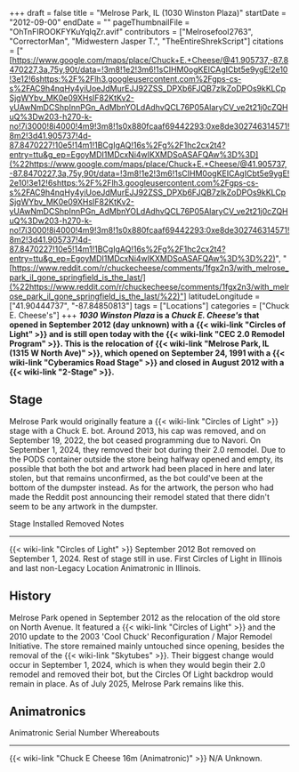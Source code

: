 +++
draft = false
title = "Melrose Park, IL (1030 Winston Plaza)"
startDate = "2012-09-00"
endDate = ""
pageThumbnailFile = "OhTnFIROOKFYKuYqlqZr.avif"
contributors = ["Melrosefool2763", "CorrectorMan", "Midwestern Jasper T.", "TheEntireShrekScript"]
citations = ["[https://www.google.com/maps/place/Chuck+E.+Cheese/@41.905737,-87.8470227,3a,75y,90t/data=!3m8!1e2!3m6!1sCIHM0ogKEICAgICbt5e9ygE!2e10!3e12!6shttps:%2F%2Flh3.googleusercontent.com%2Fgps-cs-s%2FAC9h4nqHy4yiUoeJdMurEJJ92ZSS_DPXb6FJQB7zlkZoDPOs9kKLCpSjgWYbv_MK0e09XHsIF82KtKv2-yUAwNmDCShpInnPGn_AdMbnYOLdAdhvQCL76P05AlaryCV_ve2t21j0cZQHuQ%3Dw203-h270-k-no!7i3000!8i4000!4m9!3m8!1s0x880fcaaf69442293:0xe8de302746314571!8m2!3d41.905737!4d-87.8470227!10e5!14m1!1BCgIgAQ!16s%2Fg%2F1hc2cx2t4?entry=ttu&g_ep=EgoyMDI1MDcxNi4wIKXMDSoASAFQAw%3D%3D](%22https://www.google.com/maps/place/Chuck+E.+Cheese/@41.905737,-87.8470227,3a,75y,90t/data=!3m8!1e2!3m6!1sCIHM0ogKEICAgICbt5e9ygE!2e10!3e12!6shttps:%2F%2Flh3.googleusercontent.com%2Fgps-cs-s%2FAC9h4nqHy4yiUoeJdMurEJJ92ZSS_DPXb6FJQB7zlkZoDPOs9kKLCpSjgWYbv_MK0e09XHsIF82KtKv2-yUAwNmDCShpInnPGn_AdMbnYOLdAdhvQCL76P05AlaryCV_ve2t21j0cZQHuQ%3Dw203-h270-k-no!7i3000!8i4000!4m9!3m8!1s0x880fcaaf69442293:0xe8de302746314571!8m2!3d41.905737!4d-87.8470227!10e5!14m1!1BCgIgAQ!16s%2Fg%2F1hc2cx2t4?entry=ttu&g_ep=EgoyMDI1MDcxNi4wIKXMDSoASAFQAw%3D%3D%22)", "[https://www.reddit.com/r/chuckecheese/comments/1fgx2n3/with_melrose_park_il_gone_springfield_is_the_last/](%22https://www.reddit.com/r/chuckecheese/comments/1fgx2n3/with_melrose_park_il_gone_springfield_is_the_last/%22)"]
latitudeLongitude = ["41.90444737", "-87.84850813"]
tags = ["Locations"]
categories = ["Chuck E. Cheese's"]
+++
***1030 Winston Plaza* is a *Chuck E. Cheese's* that opened in September 2012 (day unknown) with a {{< wiki-link "Circles of Light" >}} and is still open today with the {{< wiki-link "CEC 2.0 Remodel Program" >}}.
This is the relocation of {{< wiki-link "Melrose Park, IL (1315 W North Ave)" >}}, which opened on September 24, 1991 with a {{< wiki-link "Cyberamics Road Stage" >}} and closed in August 2012 with a {{< wiki-link "2-Stage" >}}.**

## Stage

Melrose Park would originally feature a {{< wiki-link "Circles of Light" >}} stage with a Chuck E. bot. Around 2013, his cap was removed, and on September 19, 2022, the bot ceased programming due to Navori. On September 1, 2024, they removed their bot during their 2.0 remodel. Due to the PODS container outside the store being halfway opened and empty, its possible that both the bot and artwork had been placed in here and later stolen, but that remains unconfirmed, as the bot could've been at the bottom of the dumpster instead. As for the artwork, the person who had made the Reddit post announcing their remodel stated that there didn't seem to be any artwork in the dumpster.

  Stage                                      Installed        Removed                                                         Notes
  ------------------------------------------ ---------------- --------------------------------------------------------------- ------------------------------------------------------------------------------------------
  {{< wiki-link "Circles of Light" >}}   September 2012   Bot removed on September 1, 2024. Rest of stage still in use.   First Circles of Light in Illinois and last non-Legacy Location Animatronic in Illinois.

## History

Melrose Park opened in September 2012 as the relocation of the old store on North Avenue. It featured a {{< wiki-link "Circles of Light" >}} and the 2010 update to the 2003 'Cool Chuck' Reconfiguration / Major Remodel Initiative. The store remained mainly untouched since opening, besides the removal of the {{< wiki-link "Skytubes" >}}. Their biggest change would occur in September 1, 2024, which is when they would begin their 2.0 remodel and removed their bot, but the Circles Of Light backdrop would remain in place. As of July 2025, Melrose Park remains like this.

## Animatronics

  Animatronic                                                Serial Number   Whereabouts
  ---------------------------------------------------------- --------------- -------------
  {{< wiki-link "Chuck E Cheese 16m (Animatronic)" >}}   N/A             Unknown.
